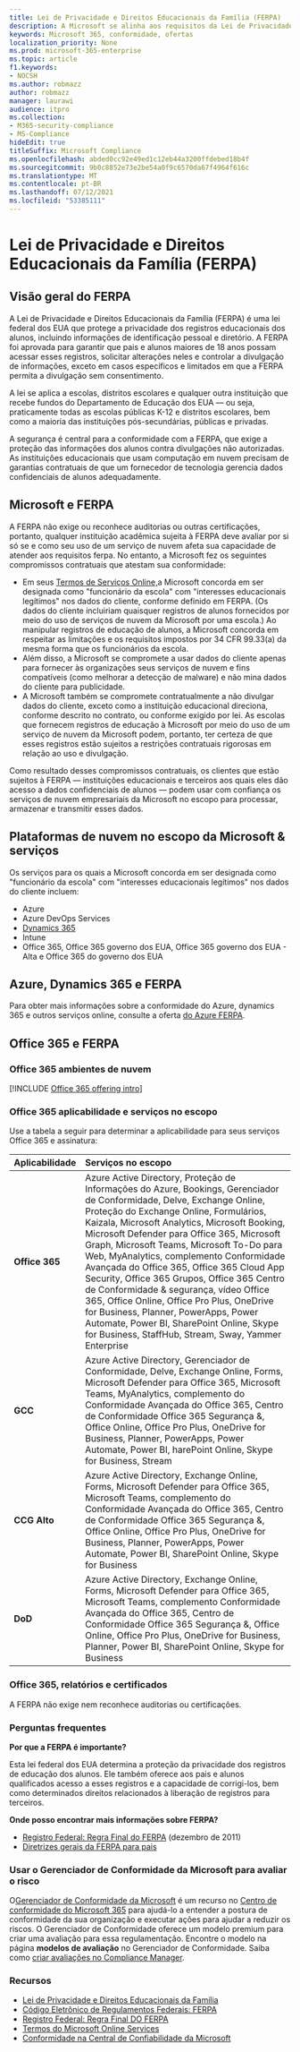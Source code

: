 ```yaml
---
title: Lei de Privacidade e Direitos Educacionais da Família (FERPA)
description: A Microsoft se alinha aos requisitos da Lei de Privacidade e Direitos Educacionais da Família dos EUA.
keywords: Microsoft 365, conformidade, ofertas
localization_priority: None
ms.prod: microsoft-365-enterprise
ms.topic: article
f1.keywords:
- NOCSH
ms.author: robmazz
author: robmazz
manager: laurawi
audience: itpro
ms.collection:
- M365-security-compliance
- MS-Compliance
hideEdit: true
titleSuffix: Microsoft Compliance
ms.openlocfilehash: abded0cc92e49ed1c12eb44a3200ffdebed18b4f
ms.sourcegitcommit: 9b0c8852e73e2be54a0f9c6570da67f4964f616c
ms.translationtype: MT
ms.contentlocale: pt-BR
ms.lasthandoff: 07/12/2021
ms.locfileid: "53385111"
---
```

# <a name="family-educational-rights-and-privacy-act-ferpa"></a>Lei de Privacidade e Direitos Educacionais da Família (FERPA)

## <a name="ferpa-overview"></a>Visão geral do FERPA

A Lei de Privacidade e Direitos Educacionais da Família (FERPA) é uma lei federal dos EUA que protege a privacidade dos registros educacionais dos alunos, incluindo informações de identificação pessoal e diretório. A FERPA foi aprovada para garantir que pais e alunos maiores de 18 anos possam acessar esses registros, solicitar alterações neles e controlar a divulgação de informações, exceto em casos específicos e limitados em que a FERPA permita a divulgação sem consentimento.

A lei se aplica a escolas, distritos escolares e qualquer outra instituição que recebe fundos do Departamento de Educação dos EUA — ou seja, praticamente todas as escolas públicas K-12 e distritos escolares, bem como a maioria das instituições pós-secundárias, públicas e privadas.

A segurança é central para a conformidade com a FERPA, que exige a proteção das informações dos alunos contra divulgações não autorizadas. As instituições educacionais que usam computação em nuvem precisam de garantias contratuais de que um fornecedor de tecnologia gerencia dados confidenciais de alunos adequadamente.

## <a name="microsoft-and-ferpa"></a>Microsoft e FERPA

A FERPA não exige ou reconhece auditorias ou outras certificações, portanto, qualquer instituição acadêmica sujeita à FERPA deve avaliar por si só se e como seu uso de um serviço de nuvem afeta sua capacidade de atender aos requisitos ferpa. No entanto, a Microsoft fez os seguintes compromissos contratuais que atestam sua conformidade:

- Em seus [Termos de Serviços Online,](https://aka.ms/Online-Services-Terms)a Microsoft concorda em ser designada como "funcionário da escola" com "interesses educacionais legítimos" nos dados do cliente, conforme definido em FERPA. (Os dados do cliente incluiriam quaisquer registros de alunos fornecidos por meio do uso de serviços de nuvem da Microsoft por uma escola.) Ao manipular registros de educação de alunos, a Microsoft concorda em respeitar as limitações e os requisitos impostos por 34 CFR 99.33(a) da mesma forma que os funcionários da escola.
- Além disso, a Microsoft se compromete a usar dados do cliente apenas para fornecer às organizações seus serviços de nuvem e fins compatíveis (como melhorar a detecção de malware) e não mina dados do cliente para publicidade.
- A Microsoft também se compromete contratualmente a não divulgar dados do cliente, exceto como a instituição educacional direciona, conforme descrito no contrato, ou conforme exigido por lei. As escolas que fornecem registros de educação à Microsoft por meio do uso de um serviço de nuvem da Microsoft podem, portanto, ter certeza de que esses registros estão sujeitos a restrições contratuais rigorosas em relação ao uso e divulgação.

Como resultado desses compromissos contratuais, os clientes que estão sujeitos à FERPA — instituições educacionais e terceiros aos quais eles dão acesso a dados confidenciais de alunos — podem usar com confiança os serviços de nuvem empresariais da Microsoft no escopo para processar, armazenar e transmitir esses dados.

## <a name="microsoft-in-scope-cloud-platforms--services"></a>Plataformas de nuvem no escopo da Microsoft & serviços

Os serviços para os quais a Microsoft concorda em ser designada como "funcionário da escola" com "interesses educacionais legítimos" nos dados do cliente incluem:

- Azure
- Azure DevOps Services
- [Dynamics 365](https://aka.ms/d365-compliance-list)
- Intune
- Office 365, Office 365 governo dos EUA, Office 365 governo dos EUA - Alta e Office 365 do governo dos EUA

## <a name="azure-dynamics-365-and-ferpa"></a>Azure, Dynamics 365 e FERPA

Para obter mais informações sobre a conformidade do Azure, dynamics 365 e outros serviços online, consulte a oferta [do Azure FERPA](/azure/compliance/offerings/offering-ferpa).

## <a name="office-365-and-ferpa"></a>Office 365 e FERPA

### <a name="office-365-cloud-environments"></a>Office 365 ambientes de nuvem

[!INCLUDE [Office 365 offering intro](../includes/o365-offering-introduction.md)]

### <a name="office-365-applicability-and-in-scope-services"></a>Office 365 aplicabilidade e serviços no escopo

Use a tabela a seguir para determinar a aplicabilidade para seus serviços Office 365 e assinatura:

| **Aplicabilidade** | **Serviços no escopo** |
|:------------------|:----------------------|
| **Office 365** | Azure Active Directory, Proteção de Informações do Azure, Bookings, Gerenciador de Conformidade, Delve, Exchange Online, Proteção do Exchange Online, Formulários, Kaizala, Microsoft Analytics, Microsoft Booking, Microsoft Defender para Office 365, Microsoft Graph, Microsoft Teams, Microsoft To-Do para Web, MyAnalytics, complemento Conformidade Avançada do Office 365, Office 365 Cloud App Security, Office 365 Grupos, Office 365 Centro de Conformidade & segurança, vídeo Office 365, Office Online, Office Pro Plus, OneDrive for Business, Planner, PowerApps, Power Automate, Power BI, SharePoint Online, Skype for Business, StaffHub, Stream, Sway, Yammer Enterprise |
| **GCC** | Azure Active Directory, Gerenciador de Conformidade, Delve, Exchange Online, Forms, Microsoft Defender para Office 365, Microsoft Teams, MyAnalytics, complemento do Conformidade Avançada do Office 365, Centro de Conformidade Office 365 Segurança &, Office Online, Office Pro Plus, OneDrive for Business, Planner, PowerApps, Power Automate, Power BI, harePoint Online, Skype for Business, Stream |
| **CCG Alto** | Azure Active Directory, Exchange Online, Forms, Microsoft Defender para Office 365, Microsoft Teams, complemento do Conformidade Avançada do Office 365, Centro de Conformidade Office 365 Segurança &, Office Online, Office Pro Plus, OneDrive for Business, Planner, PowerApps, Power Automate, Power BI, SharePoint Online, Skype for Business |
| **DoD** | Azure Active Directory, Exchange Online, Forms, Microsoft Defender para Office 365, Microsoft Teams, complemento Conformidade Avançada do Office 365, Centro de Conformidade Office 365 Segurança &, Office Online, Office Pro Plus, OneDrive for Business, Planner, Power BI, SharePoint Online, Skype for Business |

### <a name="office-365-audits-reports-and-certificates"></a>Office 365, relatórios e certificados

A FERPA não exige nem reconhece auditorias ou certificações.

### <a name="frequently-asked-questions"></a>Perguntas frequentes

**Por que a FERPA é importante?**

Esta lei federal dos EUA determina a proteção da privacidade dos registros de educação dos alunos. Ele também oferece aos pais e alunos qualificados acesso a esses registros e a capacidade de corrigi-los, bem como determinados direitos relacionados à liberação de registros para terceiros.

**Onde posso encontrar mais informações sobre FERPA?**

- [Registro Federal: Regra Final do FERPA](https://aka.ms/ferpa-reg) (dezembro de 2011)
- [Diretrizes gerais da FERPA para pais](https://www2.ed.gov/policy/gen/guid/fpco/ferpa/parents.html)

### <a name="use-microsoft-compliance-manager-to-assess-your-risk"></a>Usar o Gerenciador de Conformidade da Microsoft para avaliar o risco

O[Gerenciador de Conformidade da Microsoft](/microsoft-365/compliance/compliance-manager) é um recurso no [Centro de conformidade do Microsoft 365](/microsoft-365/compliance/microsoft-365-compliance-center) para ajudá-lo a entender a postura de conformidade da sua organização e executar ações para ajudar a reduzir os riscos. O Gerenciador de Conformidade oferece um modelo premium para criar uma avaliação para essa regulamentação. Encontre o modelo na página **modelos de avaliação** no Gerenciador de Conformidade. Saiba como [criar avaliações no Compliance Manager](/microsoft-365/compliance/compliance-manager-assessments).

### <a name="resources"></a>Recursos

- [Lei de Privacidade e Direitos Educacionais da Família](https://www.ed.gov/policy/gen/guid/fpco/ferpa/index.html)
- [Código Eletrônico de Regulamentos Federais: FERPA](https://aka.ms/FERPA-GPO)
- [Registro Federal: Regra Final DO FERPA](https://aka.ms/ferpa-reg)
- [Termos do Microsoft Online Services](https://aka.ms/Online-Services-Terms)
- [Conformidade na Central de Confiabilidade da Microsoft](https://www.microsoft.com/trust-center/compliance/compliance-overview)
